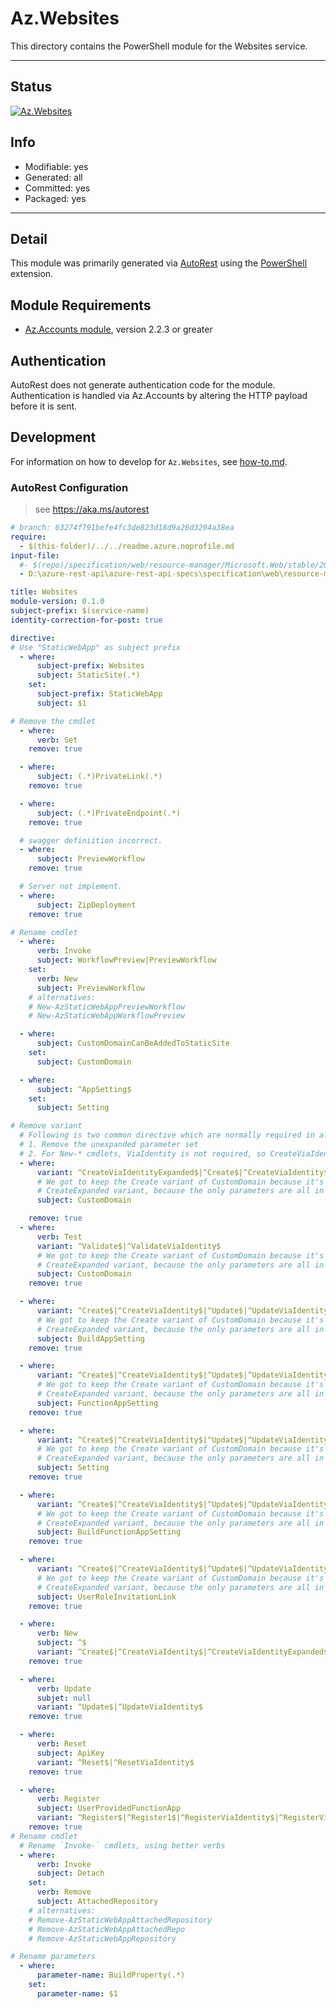 <!-- region Generated -->
# Az.Websites
This directory contains the PowerShell module for the Websites service.

---
## Status
[![Az.Websites](https://img.shields.io/powershellgallery/v/Az.Websites.svg?style=flat-square&label=Az.Websites "Az.Websites")](https://www.powershellgallery.com/packages/Az.Websites/)

## Info
- Modifiable: yes
- Generated: all
- Committed: yes
- Packaged: yes

---
## Detail
This module was primarily generated via [AutoRest](https://github.com/Azure/autorest) using the [PowerShell](https://github.com/Azure/autorest.powershell) extension.

## Module Requirements
- [Az.Accounts module](https://www.powershellgallery.com/packages/Az.Accounts/), version 2.2.3 or greater

## Authentication
AutoRest does not generate authentication code for the module. Authentication is handled via Az.Accounts by altering the HTTP payload before it is sent.

## Development
For information on how to develop for `Az.Websites`, see [how-to.md](how-to.md).
<!-- endregion -->

### AutoRest Configuration
> see https://aka.ms/autorest

``` yaml
# branch: 63274f791befe4fc3de823d18d9a26d3204a38ea
require:
  - $(this-folder)/../../readme.azure.noprofile.md
input-file:
  #- $(repo)/specification/web/resource-manager/Microsoft.Web/stable/2020-12-01/StaticSites.json
  - D:\azure-rest-api\azure-rest-api-specs\specification\web\resource-manager\Microsoft.Web\stable\2020-12-01\StaticSites.json

title: Websites
module-version: 0.1.0
subject-prefix: $(service-name)
identity-correction-for-post: true

directive:
# Use "StaticWebApp" as subject prefix
  - where:
      subject-prefix: Websites
      subject: StaticSite(.*)
    set:
      subject-prefix: StaticWebApp
      subject: $1

# Remove the cmdlet
  - where:
      verb: Set
    remove: true

  - where:
      subject: (.*)PrivateLink(.*)
    remove: true

  - where:
      subject: (.*)PrivateEndpoint(.*)
    remove: true

  # swagger definiition incorrect.
  - where:
      subject: PreviewWorkflow
    remove: true

  # Server not implement.
  - where:
      subject: ZipDeployment
    remove: true

# Rename cmdlet
  - where:
      verb: Invoke
      subject: WorkflowPreview|PreviewWorkflow
    set:
      verb: New
      subject: PreviewWorkflow
    # alternatives:
    # New-AzStaticWebAppPreviewWorkflow
    # New-AzStaticWebAppWorkflowPreview

  - where:
      subject: CustomDomainCanBeAddedToStaticSite
    set:
      subject: CustomDomain

  - where:
      subject: ^AppSetting$
    set:
      subject: Setting

# Remove variant
  # Following is two common directive which are normally required in all the RPs
  # 1. Remove the unexpanded parameter set
  # 2. For New-* cmdlets, ViaIdentity is not required, so CreateViaIdentityExpanded is removed as well
  - where:
      variant: ^CreateViaIdentityExpanded$|^Create$|^CreateViaIdentity$|^Update$|^UpdateViaIdentity$
      # We got to keep the Create variant of CustomDomain because it's special that it doesn't have a
      # CreateExpanded variant, because the only parameters are all in URL rather than request body
      subject: CustomDomain

    remove: true
  - where:
      verb: Test
      variant: ^Validate$|^ValidateViaIdentity$
      # We got to keep the Create variant of CustomDomain because it's special that it doesn't have a
      # CreateExpanded variant, because the only parameters are all in URL rather than request body
      subject: CustomDomain
    remove: true

  - where:
      variant: ^Create$|^CreateViaIdentity$|^Update$|^UpdateViaIdentity$
      # We got to keep the Create variant of CustomDomain because it's special that it doesn't have a
      # CreateExpanded variant, because the only parameters are all in URL rather than request body
      subject: BuildAppSetting
    remove: true

  - where:
      variant: ^Create$|^CreateViaIdentity$|^Update$|^UpdateViaIdentity$
      # We got to keep the Create variant of CustomDomain because it's special that it doesn't have a
      # CreateExpanded variant, because the only parameters are all in URL rather than request body
      subject: FunctionAppSetting
    remove: true

  - where:
      variant: ^Create$|^CreateViaIdentity$|^Update$|^UpdateViaIdentity$
      # We got to keep the Create variant of CustomDomain because it's special that it doesn't have a
      # CreateExpanded variant, because the only parameters are all in URL rather than request body
      subject: Setting
    remove: true

  - where:
      variant: ^Create$|^CreateViaIdentity$|^Update$|^UpdateViaIdentity$
      # We got to keep the Create variant of CustomDomain because it's special that it doesn't have a
      # CreateExpanded variant, because the only parameters are all in URL rather than request body
      subject: BuildFunctionAppSetting
    remove: true

  - where:
      variant: ^Create$|^CreateViaIdentity$|^Update$|^UpdateViaIdentity$
      # We got to keep the Create variant of CustomDomain because it's special that it doesn't have a
      # CreateExpanded variant, because the only parameters are all in URL rather than request body
      subject: UserRoleInvitationLink
    remove: true

  - where:
      verb: New
      subject: ^$
      variant: ^Create$|^CreateViaIdentity$|^CreateViaIdentityExpanded$
    remove: true

  - where:
      verb: Update
      subjet: null
      variant: ^Update$|^UpdateViaIdentity$
    remove: true

  - where:
      verb: Reset
      subject: ApiKey
      variant: ^Reset$|^ResetViaIdentity$
    remove: true

  - where:
      verb: Register
      subject: UserProvidedFunctionApp
      variant: ^Register$|^Register1$|^RegisterViaIdentity$|^RegisterViaIdentity1$|^RegisterViaIdentityExpanded$|^RegisterViaIdentityExpanded1$
    remove: true
# Rename cmdlet
  # Rename `Invoke-` cmdlets, using better verbs
  - where:
      verb: Invoke
      subject: Detach
    set:
      verb: Remove
      subject: AttachedRepository
    # alternatives:
    # Remove-AzStaticWebAppAttachedRepository
    # Remove-AzStaticWebAppAttachedRepo
    # Remove-AzStaticWebAppRepository

# Rename parameters
  - where:
      parameter-name: BuildProperty(.*)
    set:
      parameter-name: $1
      
```
